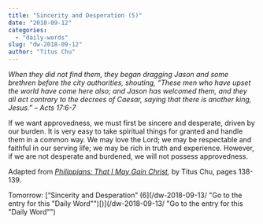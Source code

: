 ```yaml
---
title: "Sincerity and Desperation (5)"
date: "2018-09-12"
categories: 
  - "daily-words"
slug: "dw-2018-09-12"
author: "Titus Chu"
---
```


_When they did not find them, they began dragging Jason and some brethren before the city authorities, shouting, “These men who have upset the world have come here also; and Jason has welcomed them, and they all act contrary to the decrees of Caesar, saying that there is another king, Jesus.”_ _– Acts 17:6-7_

If we want approvedness, we must first be sincere and desperate, driven by our burden. It is very easy to take spiritual things for granted and handle them in a common way. We may love the Lord; we may be respectable and faithful in our serving life; we may be rich in truth and experience. However, if we are not desperate and burdened, we will not possess approvedness.

Adapted from _[Philippians: That I May Gain Christ](/book-philippians/ "Go to the listing for this book"),_ by Titus Chu, pages 138-139.

Tomorrow: [“Sincerity and Desperation” (6](/dw-2018-09-13/ "Go to the entry for this "Daily Word"")[)](/dw-2018-09-13/ "Go to the entry for this "Daily Word"")
